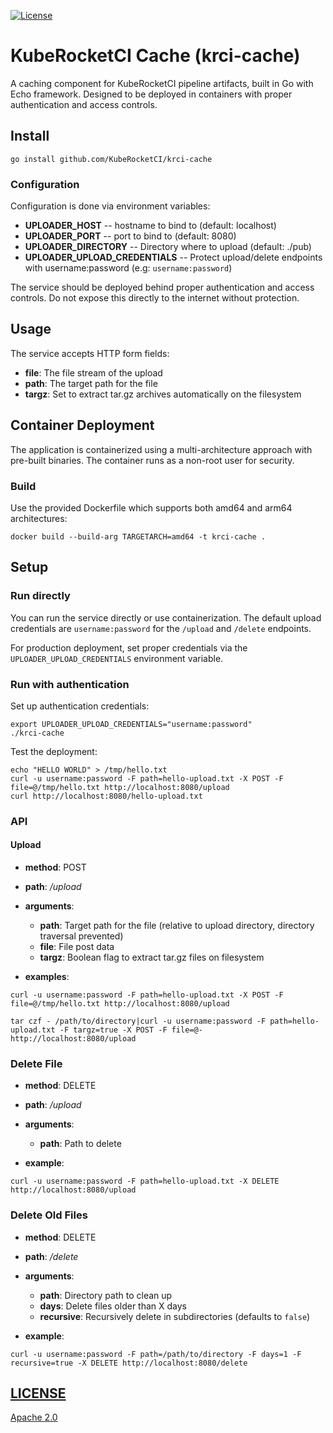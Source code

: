 [![License](https://img.shields.io/github/license/KubeRocketCI/krci-cache)](/LICENSE)

# KubeRocketCI Cache (krci-cache)

A caching component for KubeRocketCI pipeline artifacts, built in Go with Echo framework.
Designed to be deployed in containers with proper authentication and access controls.

## Install

```shell
go install github.com/KubeRocketCI/krci-cache
```

### Configuration

Configuration is done via environment variables:

- **UPLOADER_HOST** -- hostname to bind to (default: localhost)
- **UPLOADER_PORT** -- port to bind to (default: 8080)
- **UPLOADER_DIRECTORY** -- Directory where to upload (default: ./pub)
- **UPLOADER_UPLOAD_CREDENTIALS** -- Protect upload/delete endpoints with username:password (e.g: `username:password`)

The service should be deployed behind proper authentication and access controls.
Do not expose this directly to the internet without protection.

## Usage

The service accepts HTTP form fields:

- **file**: The file stream of the upload
- **path**: The target path for the file
- **targz**: Set to extract tar.gz archives automatically on the filesystem

## Container Deployment

The application is containerized using a multi-architecture approach with pre-built binaries.
The container runs as a non-root user for security.

### Build

Use the provided Dockerfile which supports both amd64 and arm64 architectures:

```shell
docker build --build-arg TARGETARCH=amd64 -t krci-cache .
```

## Setup

### Run directly

You can run the service directly or use containerization. The default upload credentials are `username:password` for the `/upload` and `/delete` endpoints.

For production deployment, set proper credentials via the `UPLOADER_UPLOAD_CREDENTIALS` environment variable.

### Run with authentication

Set up authentication credentials:

```shell
export UPLOADER_UPLOAD_CREDENTIALS="username:password"
./krci-cache
```

Test the deployment:

```shell
echo "HELLO WORLD" > /tmp/hello.txt
curl -u username:password -F path=hello-upload.txt -X POST -F file=@/tmp/hello.txt http://localhost:8080/upload
curl http://localhost:8080/hello-upload.txt
```

### API

#### Upload

- **method**: POST
- **path**: */upload*
- **arguments**:
  - **path**: Target path for the file (relative to upload directory, directory traversal prevented)
  - **file**: File post data
  - **targz**: Boolean flag to extract tar.gz files on filesystem

- **examples**:

```shell
curl -u username:password -F path=hello-upload.txt -X POST -F file=@/tmp/hello.txt http://localhost:8080/upload
```

```shell
tar czf - /path/to/directory|curl -u username:password -F path=hello-upload.txt -F targz=true -X POST -F file=@- http://localhost:8080/upload
```

### Delete File

- **method**: DELETE
- **path**: */upload*
- **arguments**:
  - **path**: Path to delete

- **example**:

```shell
curl -u username:password -F path=hello-upload.txt -X DELETE http://localhost:8080/upload
```

### Delete Old Files

- **method**: DELETE
- **path**: */delete*
- **arguments**:
  - **path**: Directory path to clean up
  - **days**: Delete files older than X days
  - **recursive**: Recursively delete in subdirectories (defaults to `false`)

- **example**:

```shell
curl -u username:password -F path=/path/to/directory -F days=1 -F recursive=true -X DELETE http://localhost:8080/delete
```

## [LICENSE](LICENSE)

[Apache 2.0](LICENSE)
